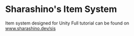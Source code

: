 # Sharashino's Item System
Item system designed for Unity
Full tutorial can be found on www.sharashino.dev/sis
